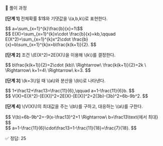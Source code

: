 🧩 풀이 과정

<p><strong>[단계 1]</strong> 전체확률 $1$와 기댓값을 \(a,b,k\)로 표현한다.</p> <div class="math-display">$$ a+\sum_{x=1}^{k}\frac{b}{x}=1\$$</div> <div class="math-display">$$ E(X)=\sum_{x=1}^{k}x\cdot \frac{b}{x}=kb,\qquad E(X^2)=\sum_{x=1}^{k}x^2\cdot \frac{b}{x}=b\sum_{x=1}^{k}x=b\frac{k(k+1)}{2}. $$</div> <p><strong>[단계 2]</strong> 조건 \(E(X^2)=2E(X)\)을 이용해 \(k\)를 결정한다.</p> <div class="math-display">$$ b\frac{k(k+1)}{2}=2\cdot (kb)\ \Rightarrow\ \frac{k(k+1)}{2}=2k \ \Rightarrow\ k+1=4\ \Rightarrow\ k=3. $$</div> <p><strong>[단계 3]</strong> \(k=3\)일 때 \(a\)와 분산을 \(b\)로 나타낸다.</p> <div class="math-display">$$ 1+\frac12+\frac13=\frac{11}{6},\qquad a=1-\frac{11}{6}b. $$</div> <div class="math-display">$$ V(X)=E(X^2)-[E(X)]^2=2E(X)-[E(X)]^2=2(3b)-(3b)^2=6b-9b^2. $$</div> <p><strong>[단계 4]</strong> \(V(X)\)의 최대값을 주는 \(b\)를 구하고, 대응하는 \(a\)를 구한다.</p> <div class="math-display">$$ V(b)=6b-9b^2=-9(x-\frac13)^2+1 \Rightarrow\ b=\frac13\text{에서 최대} $$</div> <div class="math-display">$$ a=1-\frac{11}{6}\cdot\frac13=1-\frac{11}{18}=\frac{7}{18}. $$</div>

✅ 정답: $25$